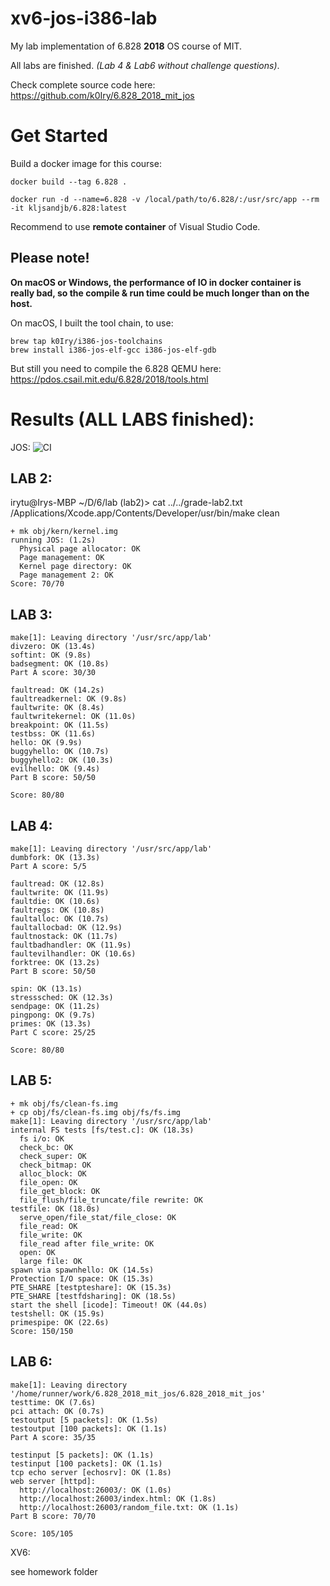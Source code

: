 # xv6-jos-i386-lab
My lab implementation of 6.828 **2018** OS course of MIT.

All labs are finished. *(Lab 4 & Lab6 without challenge questions)*.

Check complete source code here: https://github.com/k0Iry/6.828_2018_mit_jos

# Get Started
Build a docker image for this course:

`docker build --tag 6.828 .`

`docker run -d --name=6.828 -v /local/path/to/6.828/:/usr/src/app --rm -it kljsandjb/6.828:latest`

Recommend to use **remote container** of Visual Studio Code.

## Please note!
**On macOS or Windows, the performance of IO in docker container is really bad, so the compile & run time could be much longer than on the host.**

On macOS, I built the tool chain, to use:

```
brew tap k0Iry/i386-jos-toolchains
brew install i386-jos-elf-gcc i386-jos-elf-gdb
```

But still you need to compile the 6.828 QEMU here: https://pdos.csail.mit.edu/6.828/2018/tools.html

# Results (ALL LABS finished):
JOS: ![CI](https://github.com/k0Iry/6.828_2018_mit_jos/workflows/CI/badge.svg?branch=lab6)

## LAB 2:

irytu@Irys-MBP ~/D/6/lab (lab2)> cat ../../grade-lab2.txt
/Applications/Xcode.app/Contents/Developer/usr/bin/make clean
```
+ mk obj/kern/kernel.img
running JOS: (1.2s)
  Physical page allocator: OK
  Page management: OK
  Kernel page directory: OK
  Page management 2: OK
Score: 70/70
```
## LAB 3:

```
make[1]: Leaving directory '/usr/src/app/lab'
divzero: OK (13.4s) 
softint: OK (9.8s) 
badsegment: OK (10.8s) 
Part A score: 30/30

faultread: OK (14.2s) 
faultreadkernel: OK (9.8s) 
faultwrite: OK (8.4s) 
faultwritekernel: OK (11.0s) 
breakpoint: OK (11.5s) 
testbss: OK (11.6s) 
hello: OK (9.9s) 
buggyhello: OK (10.7s) 
buggyhello2: OK (10.3s) 
evilhello: OK (9.4s) 
Part B score: 50/50

Score: 80/80
```

## LAB 4:

```
make[1]: Leaving directory '/usr/src/app/lab'
dumbfork: OK (13.3s) 
Part A score: 5/5

faultread: OK (12.8s) 
faultwrite: OK (11.9s) 
faultdie: OK (10.6s) 
faultregs: OK (10.8s) 
faultalloc: OK (10.7s) 
faultallocbad: OK (12.9s) 
faultnostack: OK (11.7s) 
faultbadhandler: OK (11.9s) 
faultevilhandler: OK (10.6s) 
forktree: OK (13.2s) 
Part B score: 50/50

spin: OK (13.1s) 
stresssched: OK (12.3s) 
sendpage: OK (11.2s) 
pingpong: OK (9.7s) 
primes: OK (13.3s) 
Part C score: 25/25

Score: 80/80
```

## LAB 5:

```
+ mk obj/fs/clean-fs.img
+ cp obj/fs/clean-fs.img obj/fs/fs.img
make[1]: Leaving directory '/usr/src/app/lab'
internal FS tests [fs/test.c]: OK (18.3s) 
  fs i/o: OK 
  check_bc: OK 
  check_super: OK 
  check_bitmap: OK 
  alloc_block: OK 
  file_open: OK 
  file_get_block: OK 
  file_flush/file_truncate/file rewrite: OK 
testfile: OK (18.0s) 
  serve_open/file_stat/file_close: OK 
  file_read: OK 
  file_write: OK 
  file_read after file_write: OK 
  open: OK 
  large file: OK 
spawn via spawnhello: OK (14.5s) 
Protection I/O space: OK (15.3s) 
PTE_SHARE [testpteshare]: OK (15.3s) 
PTE_SHARE [testfdsharing]: OK (18.5s) 
start the shell [icode]: Timeout! OK (44.0s) 
testshell: OK (15.9s) 
primespipe: OK (22.6s) 
Score: 150/150
```

## LAB 6:

```
make[1]: Leaving directory '/home/runner/work/6.828_2018_mit_jos/6.828_2018_mit_jos'
testtime: OK (7.6s) 
pci attach: OK (0.7s) 
testoutput [5 packets]: OK (1.5s) 
testoutput [100 packets]: OK (1.1s) 
Part A score: 35/35

testinput [5 packets]: OK (1.1s) 
testinput [100 packets]: OK (1.1s) 
tcp echo server [echosrv]: OK (1.8s) 
web server [httpd]: 
  http://localhost:26003/: OK (1.0s) 
  http://localhost:26003/index.html: OK (1.8s) 
  http://localhost:26003/random_file.txt: OK (1.1s) 
Part B score: 70/70

Score: 105/105
```

XV6:

see homework folder
